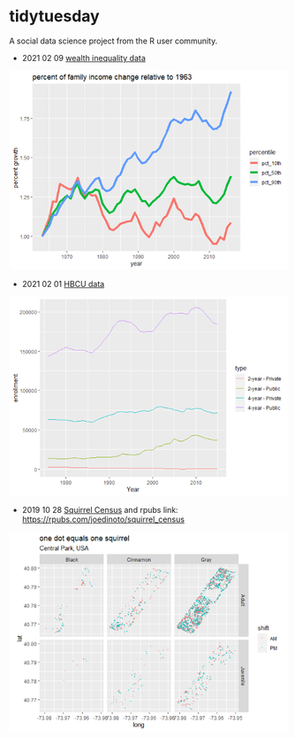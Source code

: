 # tidytuesday
A social data science project from the R user community.

* 2021 02 09 [wealth inequality data](/2021_02_09_wealth_inequality/wealth-inequality.md)

![wealth inequality graph](/2021_02_09_wealth_inequality/wealth-inequality_files/figure-html/unnamed-chunk-5-1.png)

* 2021 02 01 [HBCU data](/HBCU/HBCU.md)

![HBCU Graph](/HBCU/HBCU_files/figure-html/unnamed-chunk-7-1.png)


* 2019 10 28 [Squirrel Census](/squirrel_census/squirrel_census.md) and rpubs link: https://rpubs.com/joedinoto/squirrel_census 

![squirrel data](/squirrel_census/squirrel_census_files/figure-html/unnamed-chunk-9-1.png)

